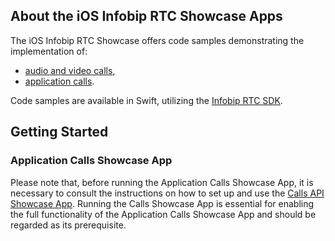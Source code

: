 ## About the iOS Infobip RTC Showcase Apps

The iOS Infobip RTC Showcase offers code samples demonstrating the implementation of:

- [audio and video calls](https://github.com/infobip/infobip-rtc-showcase/tree/master/ios/audio-and-video-calls/swift),
- [application calls](https://github.com/infobip/infobip-rtc-showcase/tree/master/ios/application-calls/swift).

Code samples are available in Swift, utilizing the [Infobip RTC SDK](https://github.com/infobip/infobip-rtc-ios).

## Getting Started

### Application Calls Showcase App

Please note that, before running the Application Calls Showcase App, it is necessary to consult the instructions on how
to set up and use the
[Calls API Showcase App](https://github.com/infobip/infobip-rtc-showcase/tree/master/calls-api-showcase). Running the
Calls Showcase App is essential for enabling the full functionality of the Application Calls Showcase App and should be
regarded as its prerequisite.